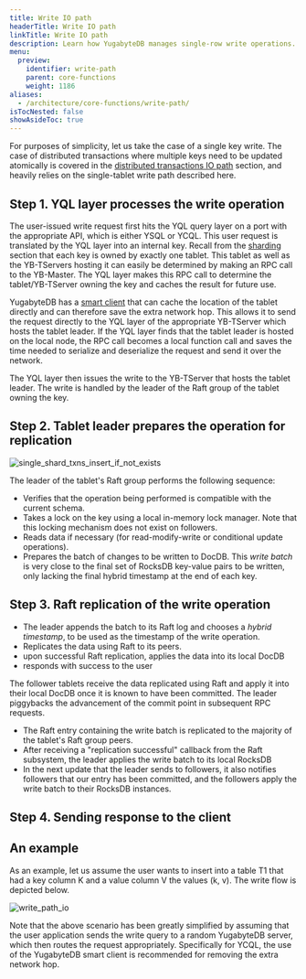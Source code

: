 ```yaml
---
title: Write IO path
headerTitle: Write IO path
linkTitle: Write IO path
description: Learn how YugabyteDB manages single-row write operations.
menu:
  preview:
    identifier: write-path
    parent: core-functions
    weight: 1186
aliases:
  - /architecture/core-functions/write-path/
isTocNested: false
showAsideToc: true
---
```


For purposes of simplicity, let us take the case of a single key write. The case of distributed
transactions where multiple keys need to be updated atomically is covered in the
[distributed transactions IO path](../../transactions/distributed-txns/) section,
and heavily relies on the single-tablet write path described here.

## Step 1. YQL layer processes the write operation

The user-issued write request first hits the YQL query layer on a port with the appropriate API, which is either YSQL or YCQL. This user request is translated by the YQL layer into an internal key.
Recall from the [sharding](../../concepts/sharding/) section that each key is owned
by exactly one tablet. This tablet as well as the YB-TServers hosting it can easily be determined by
making an RPC call to the YB-Master. The YQL layer makes this RPC call to determine the
tablet/YB-TServer owning the key and caches the result for future use.

YugabyteDB has a [smart client](../../../develop/client-drivers/java/) that can cache the location of the
tablet directly and can therefore save the extra network hop. This allows it to send the request
directly to the YQL layer of the appropriate YB-TServer which hosts the tablet leader. If the YQL
layer finds that the tablet leader is hosted on the local node, the RPC call becomes a local
function call and saves the time needed to serialize and deserialize the request and send it over
the network.

The YQL layer then issues the write to the YB-TServer that hosts the tablet leader. The write is
handled by the leader of the Raft group of the tablet owning the key.

## Step 2. Tablet leader prepares the operation for replication

![single_shard_txns_insert_if_not_exists](/images/architecture/txn/single_shard_txns_insert_if_not_exists.svg)

The leader of the tablet's Raft group performs the following sequence:

* Verifies that the operation being performed is compatible with the current schema.
* Takes a lock on the key using a local in-memory lock manager. Note that this locking mechanism
  does not exist on followers.
* Reads data if necessary (for read-modify-write or conditional update operations).
* Prepares the batch of changes to be written to DocDB. This *write batch* is very close to the
  final set of RocksDB key-value pairs to be written, only lacking the final hybrid timestamp
  at the end of each key.

## Step 3. Raft replication of the write operation

* The leader appends the batch to its Raft log and chooses a *hybrid timestamp*, to be used as the
  timestamp of the write operation.
* Replicates the data using Raft to its peers.
* upon successful Raft replication, applies the data into its local DocDB
* responds with success to the user

The follower tablets receive the data replicated using Raft and apply it into their local DocDB once
it is known to have been committed. The leader piggybacks the advancement of the commit point in subsequent RPC requests.

* The Raft entry containing the write batch is replicated to the majority of the tablet's Raft group peers.
* After receiving a "replication successful" callback from the Raft subsystem, the leader applies  the write batch to its local RocksDB
* In the next update that the leader sends to followers, it also notifies followers that our entry has been committed, and the followers apply the write batch to their RocksDB instances.

## Step 4. Sending response to the client

## An example

As an example, let us assume the user wants to insert into a table T1 that had a key column K and a value column V the values (k, v). The write flow is depicted below.

![write_path_io](/images/architecture/write_path_io.png)

Note that the above scenario has been greatly simplified by assuming that the user application sends the write query to a random YugabyteDB server, which then routes the request appropriately. Specifically for YCQL, the use of the YugabyteDB smart client is recommended for removing the extra network hop.
